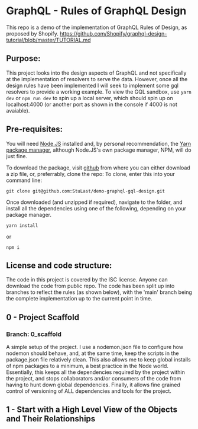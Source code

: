 # GraphQL - Rules of GraphQL Design

This repo is a demo of the implementation of GraphQL Rules of Design, as proposed by Shopify. https://github.com/Shopify/graphql-design-tutorial/blob/master/TUTORIAL.md

## Purpose:

This project looks into the design aspects of GraphQL and not specifically at the implementation of resolvers to serve the data. However, once all the design rules have been implemented I will seek to implement some gql resolvers to provide a working example. To view the GQL sandbox, use `yarn dev` or `npm run dev` to spin up a local server, which should spin up on localhost:4000 (or another port as shown in the console if 4000 is not avaiable).

## Pre-requisites:

You will need [Node.JS](https://nodejs.org/en/) installed and, by personal recommendation, the [Yarn package manager](https://yarnpkg.com/), although Node.JS's own package manager, NPM, will do just fine.

To download the package, visit [github](https://github.com/StuLast/demo-graphql-gql-design) from where you can either download a zip file, or, preferrably, clone the repo: To clone, enter this into your command line:

`git clone git@github.com:StuLast/demo-graphql-gql-design.git`

Once downloaded (and unzipped if required), navigate to the folder, and install all the dependencies using one of the following, depending on your package manager.

`yarn install`

or

`npm i`

## License and code structure:

The code in this project is covered by the ISC license. Anyone can download the code from public repo. The code has been split up into branches to reflect the rules (as shown below), with the 'main' branch being the complete implementation up to the current point in time.

## 0 - Project Scaffold

### Branch: 0_scaffold

A simple setup of the project. I use a nodemon.json file to configure how nodemon should behave, and, at the same time, keep the scripts in the package.json file relatively clean. This also allows me to keep global installs of npm packages to a minimum, a best practice in the Node world. Essentially, this keeps all the dependencies required by the project within the project, and stops collaborators and/or consumers of the code from having to hunt down global dependencies. Finally, it allows fine grained control of versioning of ALL dependencies and tools for the project.

## 1 - Start with a High Level View of the Objects and Their Relationships
